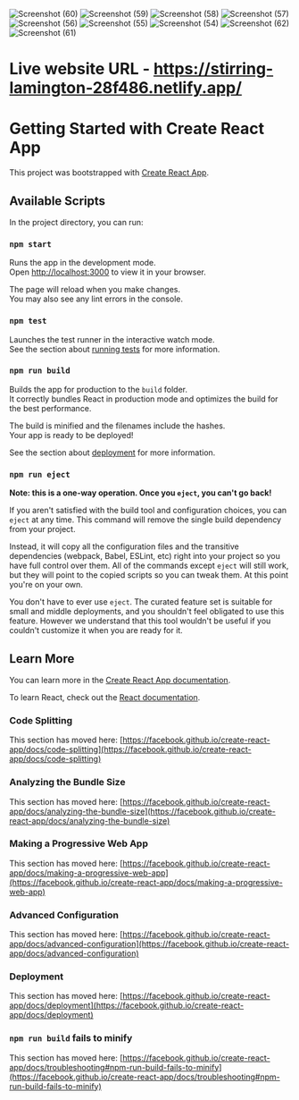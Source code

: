 
![Screenshot (60)](https://user-images.githubusercontent.com/109721141/215675757-1414cc47-eaee-406a-9934-be954c61b031.png)
![Screenshot (59)](https://user-images.githubusercontent.com/109721141/215675769-3ed7e333-37b1-4fd2-999b-856943423807.png)
![Screenshot (58)](https://user-images.githubusercontent.com/109721141/215675771-30ec0918-e523-4598-9236-9dd81c86d118.png)
![Screenshot (57)](https://user-images.githubusercontent.com/109721141/215675776-7d0d205f-1b09-424c-9ef2-381bdc830f0a.png)
![Screenshot (56)](https://user-images.githubusercontent.com/109721141/215675782-30013a72-d910-44eb-b20c-810db59ce298.png)
![Screenshot (55)](https://user-images.githubusercontent.com/109721141/215675785-33c22a73-1b50-4684-80b1-7822ce5e7382.png)
![Screenshot (54)](https://user-images.githubusercontent.com/109721141/215675789-2cc1bed3-e2b4-4ec3-9e21-3a34f4c4544c.png)
![Screenshot (62)](https://user-images.githubusercontent.com/109721141/215675795-4ddaee52-11d7-4145-89ac-9aacce15e79f.png)
![Screenshot (61)](https://user-images.githubusercontent.com/109721141/215675803-e149c3eb-c32c-49dd-ba50-c266b455dda0.png)


# Live website URL - https://stirring-lamington-28f486.netlify.app/



# Getting Started with Create React App

This project was bootstrapped with [Create React App](https://github.com/facebook/create-react-app).

## Available Scripts

In the project directory, you can run:

### `npm start`

Runs the app in the development mode.\
Open [http://localhost:3000](http://localhost:3000) to view it in your browser.

The page will reload when you make changes.\
You may also see any lint errors in the console.

### `npm test`

Launches the test runner in the interactive watch mode.\
See the section about [running tests](https://facebook.github.io/create-react-app/docs/running-tests) for more information.

### `npm run build`

Builds the app for production to the `build` folder.\
It correctly bundles React in production mode and optimizes the build for the best performance.

The build is minified and the filenames include the hashes.\
Your app is ready to be deployed!

See the section about [deployment](https://facebook.github.io/create-react-app/docs/deployment) for more information.

### `npm run eject`

**Note: this is a one-way operation. Once you `eject`, you can't go back!**

If you aren't satisfied with the build tool and configuration choices, you can `eject` at any time. This command will remove the single build dependency from your project.

Instead, it will copy all the configuration files and the transitive dependencies (webpack, Babel, ESLint, etc) right into your project so you have full control over them. All of the commands except `eject` will still work, but they will point to the copied scripts so you can tweak them. At this point you're on your own.

You don't have to ever use `eject`. The curated feature set is suitable for small and middle deployments, and you shouldn't feel obligated to use this feature. However we understand that this tool wouldn't be useful if you couldn't customize it when you are ready for it.

## Learn More

You can learn more in the [Create React App documentation](https://facebook.github.io/create-react-app/docs/getting-started).

To learn React, check out the [React documentation](https://reactjs.org/).

### Code Splitting

This section has moved here: [https://facebook.github.io/create-react-app/docs/code-splitting](https://facebook.github.io/create-react-app/docs/code-splitting)

### Analyzing the Bundle Size

This section has moved here: [https://facebook.github.io/create-react-app/docs/analyzing-the-bundle-size](https://facebook.github.io/create-react-app/docs/analyzing-the-bundle-size)

### Making a Progressive Web App

This section has moved here: [https://facebook.github.io/create-react-app/docs/making-a-progressive-web-app](https://facebook.github.io/create-react-app/docs/making-a-progressive-web-app)

### Advanced Configuration

This section has moved here: [https://facebook.github.io/create-react-app/docs/advanced-configuration](https://facebook.github.io/create-react-app/docs/advanced-configuration)

### Deployment

This section has moved here: [https://facebook.github.io/create-react-app/docs/deployment](https://facebook.github.io/create-react-app/docs/deployment)

### `npm run build` fails to minify

This section has moved here: [https://facebook.github.io/create-react-app/docs/troubleshooting#npm-run-build-fails-to-minify](https://facebook.github.io/create-react-app/docs/troubleshooting#npm-run-build-fails-to-minify)

